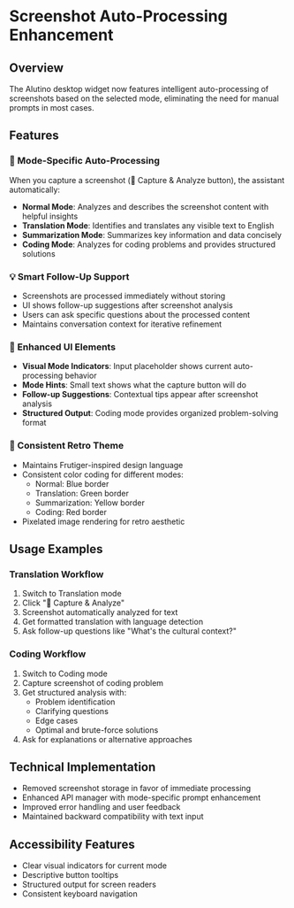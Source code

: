 # Screenshot Auto-Processing Enhancement

## Overview
The AIutino desktop widget now features intelligent auto-processing of screenshots based on the selected mode, eliminating the need for manual prompts in most cases.

## Features

### 🎯 Mode-Specific Auto-Processing
When you capture a screenshot (📸 Capture & Analyze button), the assistant automatically:

- **Normal Mode**: Analyzes and describes the screenshot content with helpful insights
- **Translation Mode**: Identifies and translates any visible text to English
- **Summarization Mode**: Summarizes key information and data concisely
- **Coding Mode**: Analyzes for coding problems and provides structured solutions

### 💡 Smart Follow-Up Support
- Screenshots are processed immediately without storing
- UI shows follow-up suggestions after screenshot analysis
- Users can ask specific questions about the processed content
- Maintains conversation context for iterative refinement

### 🎨 Enhanced UI Elements
- **Visual Mode Indicators**: Input placeholder shows current auto-processing behavior
- **Mode Hints**: Small text shows what the capture button will do
- **Follow-up Suggestions**: Contextual tips appear after screenshot analysis
- **Structured Output**: Coding mode provides organized problem-solving format

### 🔄 Consistent Retro Theme
- Maintains Frutiger-inspired design language
- Consistent color coding for different modes:
  - Normal: Blue border
  - Translation: Green border
  - Summarization: Yellow border
  - Coding: Red border
- Pixelated image rendering for retro aesthetic

## Usage Examples

### Translation Workflow
1. Switch to Translation mode
2. Click "📸 Capture & Analyze"
3. Screenshot automatically analyzed for text
4. Get formatted translation with language detection
5. Ask follow-up questions like "What's the cultural context?"

### Coding Workflow
1. Switch to Coding mode
2. Capture screenshot of coding problem
3. Get structured analysis with:
   - Problem identification
   - Clarifying questions
   - Edge cases
   - Optimal and brute-force solutions
4. Ask for explanations or alternative approaches

## Technical Implementation
- Removed screenshot storage in favor of immediate processing
- Enhanced API manager with mode-specific prompt enhancement
- Improved error handling and user feedback
- Maintained backward compatibility with text input

## Accessibility Features
- Clear visual indicators for current mode
- Descriptive button tooltips
- Structured output for screen readers
- Consistent keyboard navigation
